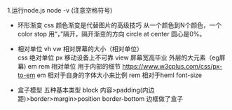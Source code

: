    1.运行node.js   node -v (注意空格符号)
   - 环形渐变
   css 颜色渐变是代替图片的高级技巧
   从一个颜色到N个颜色，一个color stop 用“，”隔开，隔开渐变的方向 circle at center 圆心是0%。
   
   - 相对单位
   vh vw 相对屏幕的大小（相对单位）   
   css 绝对单位 px 移动设备上不可靠 view 屏幕宽高毕业  外层的大元素（eg屏幕)
   em rem 相对单位  用于内部的细节 https://www.w3cplus.com/css/px-to-em
   em 相对于自身的字体大小来比例
   rem 相对于heml font-size

 - 盒子模型 五种基本类型
   block  内容>padding(内边距)>border>margin>position
   border-bottom 边框做了盒子
